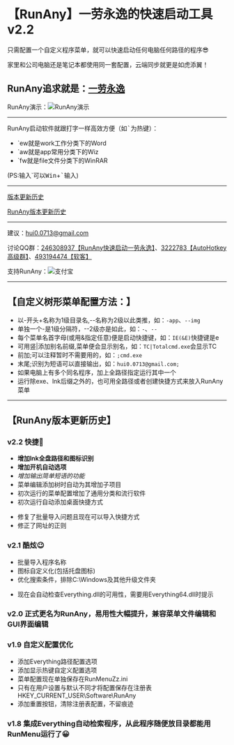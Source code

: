 # 【RunAny】一劳永逸的快速启动工具 v2.2

只需配置一个自定义程序菜单，就可以快速启动任何电脑任何路径的程序😎

家里和公司电脑还是笔记本都使用同一套配置，云端同步就更是如虎添翼！

RunAny追求就是：<u>**一劳永逸**</u>
---

RunAny演示：![RunAny演示](https://raw.githubusercontent.com/hui-Zz/RunAny/master/RunAny演示.gif)

---

RunAny启动软件就跟打字一样高效方便（如<kbd>\`</kbd>为热键）：

- \`ew就是work工作分类下的Word
- \`aw就是app常用分类下的Wiz
- \`fw就是file文件分类下的WinRAR

(PS:输入\`可以<kbd>Win</kbd>+<kbd>\`</kbd>输入)

---

[版本更新历史](#ver)


[RunAny版本更新历史](#tree)

---

建议：hui0.0713@gmail.com

讨论QQ群：[246308937【RunAny快速启动一劳永逸】](https://jq.qq.com/?_wv=1027&k=445Ug7u)、[3222783【AutoHotkey高级群】](https://jq.qq.com/?_wv=1027&k=43uBHer)、[493194474【软客】](https://jq.qq.com/?_wv=1027&k=43trxF5)

支持RunAny：![支付宝](https://raw.githubusercontent.com/hui-Zz/RunAny/master/支持RunAny.jpg)

---

## <a name="tree">【自定义树形菜单配置方法：】</a>

* 以-开头+名称为1级目录名,--名称为2级以此类推，如：`-app`、`--img`
* 单独一个-是1级分隔符，--2级亦是如此，如：`-`、`--`
* 每个菜单名首字母(或用&指定任意)便是启动快捷键，如：`IE(&E)`快捷键是e
* 可用竖|添加别名前缀,菜单便会显示别名，如：`TC|Totalcmd.exe`会显示TC
* 前加;可以注释暂时不需要用的，如：`;cmd.exe`
* 末尾;识别为短语可以直接输出，如：`hui0.0713@gmail.com;`
* 如果电脑上有多个同名程序，加上全路径指定运行其中一个
* 运行除exe、lnk后缀之外的，也可用全路径或者创建快捷方式来放入RunAny菜单

---

## <a name="ver">【RunAny版本更新历史】</a>

### v2.2 快捷🎈
+ **增加lnk全盘路径和图标识别**
+ **增加开机自动选项**
+ *增加输出简单短语的功能*
+ 菜单编辑添加树时自动为其增加子项目
+ 初次运行的菜单配置增加了通用分类和流行软件
+ 初次运行自动添加桌面快捷方式
* 修复了批量导入问题且现在可以导入快捷方式
* 修正了网址的正则

### v2.1 酷炫😉
+ 批量导入程序名称
+ 图标自定义化(包括托盘图标)
+ 优化搜索条件，排除C:\Windows及其他升级文件夹
* 现在会自动检查Everything.dll的可用性，需要用Everything64.dll时提示

### v2.0 正式更名为RunAny，易用性大幅提升，兼容菜单文件编辑和GUI界面编辑

### v1.9 自定义配置优化

+ 添加Everything路径配置选项
+ 添加显示热键自定义配置选项
+ 菜单配置现在单独保存在RunMenuZz.ini
+ 只有在用户设置与默认不同才将配置保存在注册表HKEY_CURRENT_USER\Software\RunAny
+ 添加重置按钮，清除注册表配置，不留痕迹

### v1.8 集成Everything自动检索程序，从此程序随便放目录都能用RunMenu运行了😀
